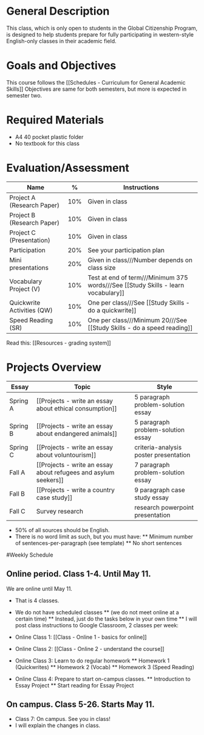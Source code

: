 # General Description
This class, which is only open to students in the Global Citizenship Program, is designed to help students prepare for fully participating in western-style English-only classes in their academic field.

# Goals and Objectives
This course follows the [[Schedules - Curriculum for General Academic Skills]]
Objectives are same for both semesters, but more is expected in semester two.

# Required Materials
* A4 40 pocket plastic folder
* No textbook for this class

# Evaluation/Assessment
Name                        |%      |Instructions
----------------------------|-------|-------------
Project A (Research Paper)  |10%    |Given in class
Project B (Research Paper)  |10%    |Given in class    
Project C (Presentation)    |10%    |Given in class
Participation               |20%    |See your participation plan     
Mini presentations          |20%    |Given in class///Number depends on class size
Vocabulary Project (V)      |10%    |Test at end of term///Minimum 375 words///See [[Study Skills - learn vocabulary]]
Quickwrite Activities (QW)  |10%    |One per class///See [[Study Skills - do a quickwrite]]    
Speed Reading (SR)          |10%    |One per class///Minimum 20///See [[Study Skills - do a speed reading]]    


Read this: [[Resources - grading system]]


# Projects Overview
|Essay		|Topic						 										|Style
|------------|--------------------------- 										|--------------
|Spring A	|[[Projects - write an essay about ethical consumption]]			|5 paragraph problem-solution essay
|Spring B	|[[Projects - write an essay about endangered animals]]				|5 paragraph problem-solution essay
|Spring C	|[[Projects - write an essay about voluntourism]]	                |criteria-analysis poster presentation
|Fall A		|[[Projects - write an essay about refugees and asylum seekers]]	|7 paragraph problem-solution essay
|Fall B		|[[Projects - write a country case study]]                          |9 paragraph case study essay
|Fall C		|Survey research							                |research powerpoint presentation

* 50% of all sources should be English.
* There is no word limit as such, but you must have:
** Minimum number of sentences-per-paragraph (see template)
** No short sentences



#Weekly Schedule
## Online period. Class 1-4. Until May 11. 
We are online until May 11. 
* That is 4 classes. 
* We do not have scheduled classes 
** (we do not meet online at a certain time)
** Instead, just do the tasks below in your own time
** I will post class instructions to Google Classroom, 2 classes per week:   


* Online Class 1: [[Class - Online 1 - basics for online]]
* Online Class 2: [[Class - Online 2 - understand the course]]
* Online Class 3: Learn to do regular homework 
** Homework 1 (Quickwrites)
** Homework 2 (Vocab)
** Homework 3 (Speed Reading)    
* Online Class 4: Prepare to start on-campus classes.
** Introduction to Essay Project 
** Start reading for Essay Project

## On campus. Class 5-26. Starts May 11.
* Class 7: On campus. See you in class!
* I will explain the changes in class. 


